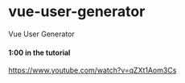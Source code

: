# vue-user-generator
Vue User Generator

#### 1:00 in the tutorial
https://www.youtube.com/watch?v=qZXt1Aom3Cs